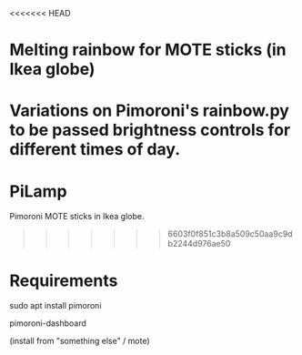 <<<<<<< HEAD
# Melting rainbow for MOTE sticks (in Ikea globe)

Variations on Pimoroni's rainbow.py
to be passed brightness controls for different times of day.
=======
# PiLamp
Pimoroni MOTE sticks in Ikea globe.
>>>>>>> 6603f0f851c3b8a509c50aa9c9db2244d976ae50

# Requirements
sudo apt install pimoroni

pimoroni-dashboard

(install from "something else" / mote)
